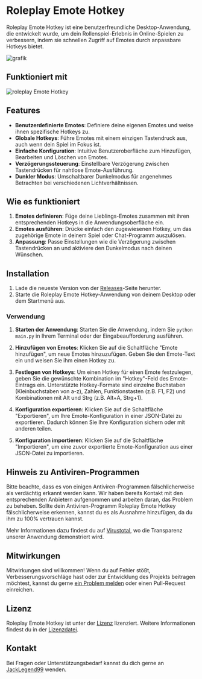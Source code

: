# Roleplay Emote Hotkey

Roleplay Emote Hotkey ist eine benutzerfreundliche Desktop-Anwendung, die entwickelt wurde, um dein Rollenspiel-Erlebnis in Online-Spielen zu verbessern, indem sie schnellen Zugriff auf Emotes durch anpassbare Hotkeys bietet.

![grafik](https://github.com/JackLegend99/Roleplay-Emote-Hotkey/assets/104882374/d6dacb18-c0d0-4486-946c-fb7b8e168bd0)

## Funktioniert mit

![roleplay Emote Hotkey](https://github.com/JackLegend99/Roleplay-Emote-Hotkey/assets/104882374/fbf8a858-4c53-45cf-b2ea-6f917a184f4d)

## Features

- **Benutzerdefinierte Emotes**: Definiere deine eigenen Emotes und weise ihnen spezifische Hotkeys zu.
- **Globale Hotkeys**: Führe Emotes mit einem einzigen Tastendruck aus, auch wenn dein Spiel im Fokus ist.
- **Einfache Konfiguration**: Intuitive Benutzeroberfläche zum Hinzufügen, Bearbeiten und Löschen von Emotes.
- **Verzögerungssteuerung**: Einstellbare Verzögerung zwischen Tastendrücken für nahtlose Emote-Ausführung.
- **Dunkler Modus**: Umschaltbarer Dunkelmodus für angenehmes Betrachten bei verschiedenen Lichtverhältnissen.

## Wie es funktioniert

1. **Emotes definieren**: Füge deine Lieblings-Emotes zusammen mit ihren entsprechenden Hotkeys in die Anwendungsoberfläche ein.
2. **Emotes ausführen**: Drücke einfach den zugewiesenen Hotkey, um das zugehörige Emote in deinem Spiel oder Chat-Programm auszulösen.
3. **Anpassung**: Passe Einstellungen wie die Verzögerung zwischen Tastendrücken an und aktiviere den Dunkelmodus nach deinen Wünschen.

## Installation

1. Lade die neueste Version von der [Releases](https://github.com/JackLegend99/Roleplay-Emote-Hotkey/releases)-Seite herunter.
2. Starte die Roleplay Emote Hotkey-Anwendung von deinem Desktop oder dem Startmenü aus.

### Verwendung

1. **Starten der Anwendung**: Starten Sie die Anwendung, indem Sie `python main.py` in Ihrem Terminal oder der Eingabeaufforderung ausführen.

2. **Hinzufügen von Emotes**: Klicken Sie auf die Schaltfläche "Emote hinzufügen", um neue Emotes hinzuzufügen. Geben Sie den Emote-Text ein und weisen Sie ihm einen Hotkey zu.

3. **Festlegen von Hotkeys**: Um einen Hotkey für einen Emote festzulegen, geben Sie die gewünschte Kombination im "Hotkey"-Feld des Emote-Eintrags ein. Unterstützte Hotkey-Formate sind einzelne Buchstaben (Kleinbuchstaben von a-z), Zahlen, Funktionstasten (z.B. F1, F2) und Kombinationen mit Alt und Strg (z.B. Alt+A, Strg+1).

4. **Konfiguration exportieren**: Klicken Sie auf die Schaltfläche "Exportieren", um Ihre Emote-Konfiguration in einer JSON-Datei zu exportieren. Dadurch können Sie Ihre Konfiguration sichern oder mit anderen teilen.

5. **Konfiguration importieren**: Klicken Sie auf die Schaltfläche "Importieren", um eine zuvor exportierte Emote-Konfiguration aus einer JSON-Datei zu importieren.

## Hinweis zu Antiviren-Programmen

Bitte beachte, dass es von einigen Antiviren-Programmen fälschlicherweise als verdächtig erkannt werden kann. Wir haben bereits Kontakt mit den entsprechenden Anbietern aufgenommen und arbeiten daran, das Problem zu beheben. Sollte dein Antiviren-Programm Roleplay Emote Hotkey fälschlicherweise erkennen, kannst du es als Ausnahme hinzufügen, da du ihm zu 100% vertrauen kannst.

Mehr Informationen dazu findest du auf [Virustotal](https://www.virustotal.com/gui/file/52579952922fa0398e1238bc7336bd98c2eb427a0fc697071384ff08e6bd6a8a/behavior), wo die Transparenz unserer Anwendung demonstriert wird.

## Mitwirkungen

Mitwirkungen sind willkommen! Wenn du auf Fehler stößt, Verbesserungsvorschläge hast oder zur Entwicklung des Projekts beitragen möchtest, kannst du gerne [ein Problem melden](https://github.com/JackLegend99/Roleplay-Emote-Hotkey/issues) oder einen Pull-Request einreichen.

## Lizenz

Roleplay Emote Hotkey ist unter der [Lizenz](LICENSE.md) lizenziert. Weitere Informationen findest du in der [Lizenzdatei](LICENSE.md).

## Kontakt

Bei Fragen oder Unterstützungsbedarf kannst du dich gerne an [JackLegend99](mailto:medo.dje@gmail.com) wenden.


